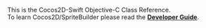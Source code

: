 This is the Cocos2D-Swift Objective-C Class Reference.<br/>
To learn Cocos2D/SpriteBuilder please read the [**Developer Guide**](http://makegameswith.us/docs/).
